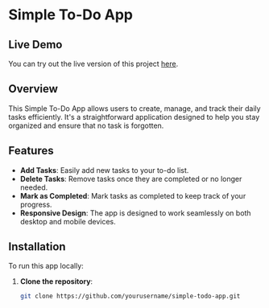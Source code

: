 # Simple To-Do App

## Live Demo

You can try out the live version of this project [here](https://shibaram49.github.io/todo_app/).


## Overview

This Simple To-Do App allows users to create, manage, and track their daily tasks efficiently. It's a straightforward application designed to help you stay organized and ensure that no task is forgotten.

## Features

- **Add Tasks**: Easily add new tasks to your to-do list.
- **Delete Tasks**: Remove tasks once they are completed or no longer needed.
- **Mark as Completed**: Mark tasks as completed to keep track of your progress.
- **Responsive Design**: The app is designed to work seamlessly on both desktop and mobile devices.

## Installation

To run this app locally:

1. **Clone the repository**:
   ```bash
   git clone https://github.com/yourusername/simple-todo-app.git
